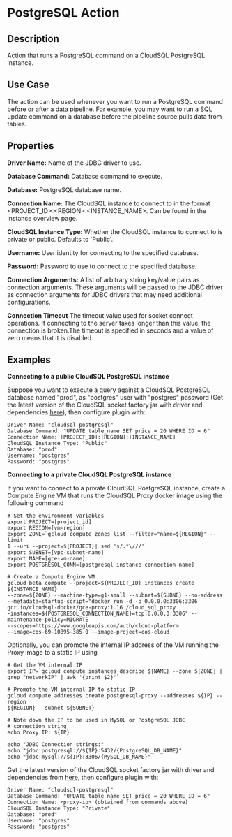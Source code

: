 # PostgreSQL Action


Description
-----------
Action that runs a PostgreSQL command on a CloudSQL PostgreSQL instance.


Use Case
--------
The action can be used whenever you want to run a PostgreSQL command before or after a data pipeline.
For example, you may want to run a SQL update command on a database before the pipeline source pulls data from tables.


Properties
----------
**Driver Name:** Name of the JDBC driver to use.

**Database Command:** Database command to execute.

**Database:** PostgreSQL database name.

**Connection Name:** The CloudSQL instance to connect to in the format <PROJECT_ID>:\<REGION>:<INSTANCE_NAME>. 
Can be found in the instance overview page.

**CloudSQL Instance Type:** Whether the CloudSQL instance to connect to is private or public. Defaults to 'Public'.

**Username:** User identity for connecting to the specified database.

**Password:** Password to use to connect to the specified database.

**Connection Arguments:** A list of arbitrary string key/value pairs as connection arguments. These arguments
will be passed to the JDBC driver as connection arguments for JDBC drivers that may need additional configurations.

**Connection Timeout** The timeout value used for socket connect operations. If connecting to the server takes longer
than this value, the connection is broken.The timeout is specified in seconds and a value of zero means that it is 
disabled.


Examples
--------
**Connecting to a public CloudSQL PostgreSQL instance**

Suppose you want to execute a query against a CloudSQL PostgreSQL database named "prod", as "postgres" user with "postgres" 
password (Get the latest version of the CloudSQL socket factory jar with driver and dependencies 
[here](https://github.com/GoogleCloudPlatform/cloud-sql-jdbc-socket-factory/releases)), then configure plugin with:


```
Driver Name: "cloudsql-postgresql"
Database Command: "UPDATE table_name SET price = 20 WHERE ID = 6"
Connection Name: [PROJECT_ID]:[REGION]:[INSTANCE_NAME]
CloudSQL Instance Type: "Public"
Database: "prod"
Username: "postgres"
Password: "postgres"
```
  
  
**Connecting to a private CloudSQL PostgreSQL instance**

If you want to connect to a private CloudSQL PostgreSQL instance, create a Compute Engine VM that runs the CloudSQL Proxy 
docker image using the following command

```
# Set the environment variables
export PROJECT=[project_id]
export REGION=[vm-region]
export ZONE=`gcloud compute zones list --filter="name=${REGION}" --limit
1 --uri --project=${PROJECT}| sed 's/.*\///'`
export SUBNET=[vpc-subnet-name]
export NAME=[gce-vm-name]
export POSTGRESQL_CONN=[postgresql-instance-connection-name]

# Create a Compute Engine VM
gcloud beta compute --project=${PROJECT_ID} instances create ${INSTANCE_NAME}
--zone=${ZONE} --machine-type=g1-small --subnet=${SUBNE} --no-address
--metadata=startup-script="docker run -d -p 0.0.0.0:3306:3306
gcr.io/cloudsql-docker/gce-proxy:1.16 /cloud_sql_proxy
-instances=${POSTGRESQL_CONNECTION_NAME}=tcp:0.0.0.0:3306" --maintenance-policy=MIGRATE
--scopes=https://www.googleapis.com/auth/cloud-platform
--image=cos-69-10895-385-0 --image-project=cos-cloud  
```

Optionally, you can promote the internal IP address of the VM running the Proxy image to a static IP using

```
# Get the VM internal IP
export IP=`gcloud compute instances describe ${NAME} --zone ${ZONE} |
grep "networkIP" | awk '{print $2}'`

# Promote the VM internal IP to static IP
gcloud compute addresses create postgresql-proxy --addresses ${IP} --region
${REGION} --subnet ${SUBNET}

# Note down the IP to be used in MySQL or PostgreSQL JDBC 
# connection string
echo Proxy IP: ${IP}

echo "JDBC Connection strings:"
echo "jdbc:postgresql://${IP}:5432/{PostgreSQL_DB_NAME}"
echo "jdbc:mysql://${IP}:3306/{MySQL_DB_NAME}"
```

Get the latest version of the CloudSQL socket factory jar with driver and dependencies from
[here](https://github.com/GoogleCloudPlatform/cloud-sql-jdbc-socket-factory/releases), then configure plugin with:

```
Driver Name: "cloudsql-postgresql"
Database Command: "UPDATE table_name SET price = 20 WHERE ID = 6"
Connection Name: <proxy-ip> (obtained from commands above)
CloudSQL Instance Type: "Private"
Database: "prod"
Username: "postgres"
Password: "postgres"
```
